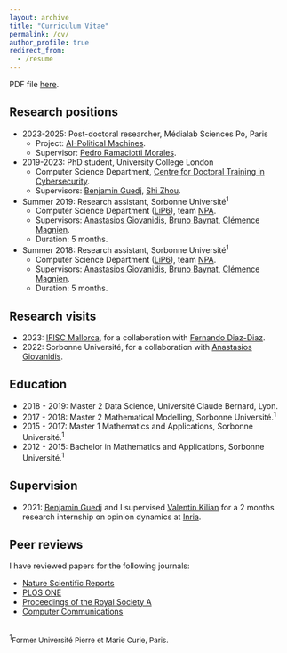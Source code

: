```yaml
---
layout: archive
title: "Curriculum Vitae"
permalink: /cv/
author_profile: true
redirect_from:
  - /resume
---
```


PDF file [here](../files/mycv.pdf).

## Research positions
* 2023-2025: Post-doctoral researcher, Médialab Sciences Po, Paris
	* Project: [AI-Political Machines](https://medialab.sciencespo.fr/activites/ai-political-machine/).
	* Supervisor: [Pedro Ramaciotti Morales](https://pedroramaciotti.github.io/).
* 2019-2023: PhD student, University College London	
	* Computer Science Department, [Centre for Doctoral Training in Cybersecurity](https://www.ucl.ac.uk/computer-science/study/postgraduate-research/centre-doctoral-training-cybersecurity). 
	* Supervisors: [Benjamin Guedj](https://bguedj.github.io/), [Shi Zhou](https://wp.cs.ucl.ac.uk/shizhou/).
* Summer 2019: Research assistant, Sorbonne Université<sup>1</sup>
	* Computer Science Department ([LiP6](https://www.lip6.fr/)), team [NPA](https://www-npa.lip6.fr/).
	* Supervisors: [Anastasios Giovanidis](https://anastasiosgiovanidis.net/), [Bruno Baynat](https://www.lip6.fr/actualite/personnes-fiche.php?ident=P144), [Clémence Magnien](https://www-complexnetworks.lip6.fr/~magnien/).
	* Duration: 5 months.
* Summer 2018: Research assistant, Sorbonne Université<sup>1</sup>
	* Computer Science Department ([LiP6](https://www.lip6.fr/)), team [NPA](https://www-npa.lip6.fr/).
	* Supervisors: [Anastasios Giovanidis](https://anastasiosgiovanidis.net/), [Bruno Baynat](https://www.lip6.fr/actualite/personnes-fiche.php?ident=P144), [Clémence Magnien](https://www-complexnetworks.lip6.fr/~magnien/).
	* Duration: 5 months.

## Research visits
* 2023: [IFISC Mallorca](https://ifisc.uib-csic.es/es/), for a collaboration with [Fernando Diaz-Diaz](https://ifisc.uib-csic.es/es/people/fernando-diaz/).
* 2022: Sorbonne Université, for a collaboration with [Anastasios Giovanidis](https://anastasiosgiovanidis.net/).

## Education
* 2018 - 2019: Master 2 Data Science, Université Claude Bernard, Lyon.
* 2017 - 2018: Master 2 Mathematical Modelling, Sorbonne Université.<sup>1</sup>
* 2015 - 2017: Master 1 Mathematics and Applications, Sorbonne Université.<sup>1</sup>
* 2012 - 2015: Bachelor in Mathematics and Applications, Sorbonne Université.<sup>1</sup>

## Supervision
* 2021: [Benjamin Guedj](https://bguedj.github.io/) and I supervised [Valentin Kilian](https://valentinkil.github.io/) for a 2 months research internship on opinion dynamics at [Inria](https://www.inria.fr/en).

## Peer reviews
I have reviewed papers for the following journals:
* [Nature Scientific Reports](https://www.nature.com/srep/)
* [PLOS ONE](https://journals.plos.org/plosone/)
* [Proceedings of the Royal Society A](https://royalsocietypublishing.org/journal/rspa)
* [Computer Communications](https://www.journals.elsevier.com/computer-communications)

<br />
<sup>1</sup><font size="2">Former Université Pierre et Marie Curie, Paris.</font> 
